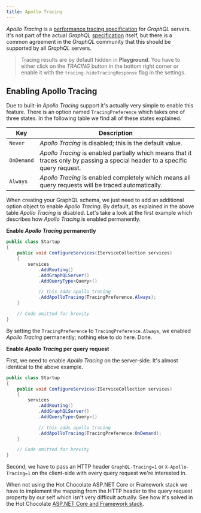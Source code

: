 ```yaml
---
title: Apollo Tracing
---
```


_Apollo Tracing_ is a [performance tracing specification] for _GraphQL_ servers.
It's not part of the actual _GraphQL_ [specification] itself, but there is a
common agreement in the _GraphQL_ community that this should be supported by
all _GraphQL_ servers.

> Tracing results are by default hidden in **Playground**. You have to either click on the _TRACING_ button in the bottom right corner or enable it with the `tracing.hideTracingResponse` flag in the settings.

## Enabling Apollo Tracing

Due to built-in _Apollo Tracing_ support it's actually very simple to enable
this feature. There is an option named `TracingPreference` which takes one of
three states. In the following table we find all of these states explained.

| Key        | Description                                                                                                                    |
| ---------- | ------------------------------------------------------------------------------------------------------------------------------ |
| `Never`    | _Apollo Tracing_ is disabled; this is the default value.                                                                       |
| `OnDemand` | _Apollo Tracing_ is enabled partially which means that it traces only by passing a special header to a specific query request. |
| `Always`   | _Apollo Tracing_ is enabled completely which means all query requests will be traced automatically.                            |

When creating your GraphQL schema, we just need to add an additional option
object to enable _Apollo Tracing_. By default, as explained in the above table
_Apollo Tracing_ is disabled. Let's take a look at the first example which
describes how _Apollo Tracing_ is enabled permanently.

**Enable _Apollo Tracing_ permanently**

```csharp
public class Startup
{
    public void ConfigureServices(IServiceCollection services)
    {
        services
            .AddRouting()
            .AddGraphQLServer()
            .AddQueryType<Query>()

            // this adds apollo tracing
            .AddApolloTracing(TracingPreference.Always);
    }

    // Code omitted for brevity
}
```

By setting the `TracingPreference` to `TracingPreference.Always`, we enabled
_Apollo Tracing_ permanently; nothing else to do here. Done.

**Enable _Apollo Tracing_ per query request**

First, we need to enable _Apollo Tracing_ on the server-side. It's almost
identical to the above example.

```csharp
public class Startup
{
    public void ConfigureServices(IServiceCollection services)
    {
        services
            .AddRouting()
            .AddGraphQLServer()
            .AddQueryType<Query>()

            // this adds apollo tracing
            .AddApolloTracing(TracingPreference.OnDemand);
    }

    // Code omitted for brevity
}
```

Second, we have to pass an HTTP header `GraphQL-Tracing=1` or `X-Apollo-Tracing=1` on the client-side
with every query request we're interested in.

When not using the Hot Chocolate ASP.NET Core or Framework stack we have to
implement the mapping from the HTTP header to the query request property by
our self which isn't very difficult actually. See how it's solved in the
Hot Chocolate [ASP.NET Core and Framework stack].

[asp.net core and framework stack]: https://github.com/ChilliCream/hotchocolate/blob/master/src/HotChocolate/AspNetCore/src/AspNetCore.Abstractions/QueryMiddlewareBase.cs#L146-L149
[performance tracing specification]: https://github.com/apollographql/apollo-tracing
[specification]: https://facebook.github.io/graphql
